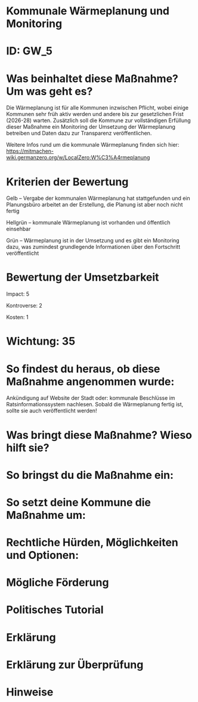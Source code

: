 # Kommunale Wärmeplanung und Monitoring
# ID: GW_5
# Was beinhaltet diese Maßnahme? Um was geht es?

Die Wärmeplanung ist für alle Kommunen inzwischen Pflicht, wobei einige Kommunen sehr früh aktiv werden und andere bis zur gesetzlichen Frist (2026-28) warten. Zusätzlich soll die Kommune zur vollständigen Erfüllung dieser Maßnahme ein Monitoring der Umsetzung der Wärmeplanung betreiben und Daten dazu zur Transparenz veröffentlichen.

Weitere Infos rund um die kommunale Wärmeplanung finden sich hier: https://mitmachen-wiki.germanzero.org/w/LocalZero:W%C3%A4rmeplanung

# Kriterien der Bewertung

Gelb – Vergabe der kommunalen Wärmeplanung hat stattgefunden und ein Planungsbüro arbeitet an der Erstellung, die Planung ist aber noch nicht fertig

Hellgrün – kommunale Wärmeplanung ist vorhanden und öffentlich einsehbar    

Grün – Wärmeplanung ist in der Umsetzung und es gibt ein Monitoring dazu, was zumindest grundlegende Informationen über den Fortschritt veröffentlicht

# Bewertung der Umsetzbarkeit

Impact: 5

Kontroverse: 2

Kosten: 1
# Wichtung: 35
# So findest du heraus, ob diese Maßnahme angenommen wurde:
Ankündigung auf Website der Stadt oder: kommunale Beschlüsse im Ratsinformationssystem nachlesen. Sobald die Wärmeplanung fertig ist, sollte sie auch veröffentlicht werden!

# Was bringt diese Maßnahme? Wieso hilft sie?

# So bringst du die Maßnahme ein:

# So setzt deine Kommune die Maßnahme um:

# Rechtliche Hürden, Möglichkeiten und Optionen:

# Mögliche Förderung

# Politisches Tutorial

# Erklärung

# Erklärung zur Überprüfung

# Hinweise
